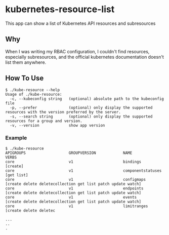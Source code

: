 # kubernetes-resource-list

This app can show a list of Kubernetes API resources and subresources

## Why

When I was writing my RBAC configuration, I couldn't find resources, especially subresources, and the official kubernetes documentation doesn't list them anywhere.

## How To Use
```shell
$ ./kube-resource --help
Usage of ./kube-resource:
  -c, --kubeconfig string   (optional) absolute path to the kubeconfig file
  -p, --prefer              (optional) only display the supported resources with the version preferred by the server.
  -s, --search string       (optional) only display the supported resources for a group and version.
  -v, --version             show app version
```

### Example
```shell
$ ./kube-resource
APIGROUPS                	GROUPVERSION        	NAME                               	VERBS
core                     	v1                  	bindings                           	[create]
core                     	v1                  	componentstatuses                  	[get list]
core                     	v1                  	configmaps                         	[create delete deletecollection get list patch update watch]
core                     	v1                  	endpoints                          	[create delete deletecollection get list patch update watch]
core                     	v1                  	events                             	[create delete deletecollection get list patch update watch]
core                     	v1                  	limitranges                        	[create delete deletec

...
..
.
```